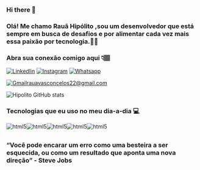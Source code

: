 ### Hi there 👋


### Olá! Me chamo Rauã Hipólito ,sou um desenvolvedor que está sempre em busca de desafios e por alimentar cada vez mais essa paixão por tecnologia.✌🏾 
### Abra sua conexão comigo aqui 👇🏽


[![Linkedlin](https://img.shields.io/badge/LinkedIn-0077B5?style=for-the-badge&logo=linkedin&logoColor=white)](https://www.linkedin.com/in/rauã-hipólito-765517265)
[![Instagram](https://img.shields.io/badge/Instagram-E4405F?style=for-the-badge&logo=instagram&logoColor=white)](https://instagram.com/_rauh04?utm_source=qr&igshid=ZDc4ODBmNjlmNQ%3D%3D)
[![Whatsapp](https://img.shields.io/badge/WhatsApp-25D366?style=for-the-badge&logo=whatsapp&logoColor=white)](https://wa.me/559192319924)

[![Gmail](https://img.shields.io/badge/Gmail-D14836?style=for-the-badge&logo=gmail&logoColor=white)](rauavasconcelos22@gmail.com)rauavasconcelos22@gmail.com

![Hipolito GitHub stats](https://github-readme-stats.vercel.app/api?username=raua-hipolito&show_icons=true&theme=merko)



### Tecnologias que eu uso no meu dia-a-dia 💻

<div>
<img align = "center" alt="html5" src="https://img.shields.io/badge/HTML5-E34F26?style=for-the-badge&logo=html5&logoColor=white"><img align = "center" alt="html5" src="https://img.shields.io/badge/CSS3-1572B6?style=for-the-badge&logo=css3&logoColor=white"><img align = "center" alt="html5" src="https://img.shields.io/badge/JavaScript-F7DF1E?style=for-the-badge&logo=javascript&logoColor=black"><img align = "center" alt="html5" src="https://img.shields.io/badge/React-20232A?style=for-the-badge&logo=react&logoColor=61DAFB"><img align = "center" alt="html5" src="https://img.shields.io/badge/Node.js-43853D?style=for-the-badge&logo=node.js&logoColor=white">
</div>

##
##
###
### “Você pode encarar um erro como uma besteira a ser esquecida, ou como um resultado que aponta uma nova direção” - Steve Jobs
